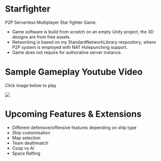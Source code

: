 # Starfighter
P2P Serverless Multiplayer Star fighter Game.
- Game software is build from scratch on an empty Unity project, the 3D designs are from free assets.
- Networking is based on my StandardNetworkLibrary respository, where P2P system is employed with NAT Holepunching support.
- Game does not require for authorative server instance. 

# Sample Gameplay Youtube Video
Click image below to play</br>

[![](https://markdown-videos.deta.dev/youtube/EKfadQ2StN8)](https://youtu.be/EKfadQ2StN8)

# Upcoming Features & Extensions
- Different defensive/offensive features depending on ship type
- Ship customisation
- Map selection
- Team deathmatch
- Coop vs AI
- Space Rafting


